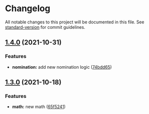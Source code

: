 # Changelog

All notable changes to this project will be documented in this file. See [standard-version](https://github.com/conventional-changelog/standard-version) for commit guidelines.

## [1.4.0](https://github.com/upgreat-readable/psr/compare/v1.3.0...v1.4.0) (2021-10-31)

### Features

-   **nomination:** add new nomination logic ([74bdd65](https://github.com/upgreat-readable/psr/commit/74bdd65a76cdef7cc6043c4618d336909290e614))

## [1.3.0](https://github.com/upgreat-readable/psr/compare/v1.2.7...v1.3.0) (2021-10-18)

### Features

-   **math:** new math ([65f5241](https://github.com/upgreat-readable/psr/commit/65f52414b483a7b9560b57e1230c35de35acb14f))
